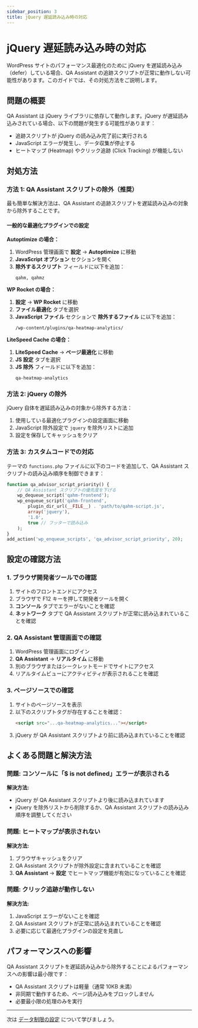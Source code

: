 ```yaml
---
sidebar_position: 3
title: jQuery 遅延読み込み時の対応
---
```


# jQuery 遅延読み込み時の対応

WordPress サイトのパフォーマンス最適化のために jQuery を遅延読み込み（defer）している場合、QA Assistant の追跡スクリプトが正常に動作しない可能性があります。このガイドでは、その対処方法をご説明します。

## 問題の概要

QA Assistant は jQuery ライブラリに依存して動作します。jQuery が遅延読み込みされている場合、以下の問題が発生する可能性があります：

- 追跡スクリプトが jQuery の読み込み完了前に実行される
- JavaScript エラーが発生し、データ収集が停止する
- ヒートマップ (Heatmap) やクリック追跡 (Click Tracking) が機能しない

## 対処方法

### 方法 1: QA Assistant スクリプトの除外（推奨）

最も簡単な解決方法は、QA Assistant の追跡スクリプトを遅延読み込みの対象から除外することです。

#### 一般的な最適化プラグインでの設定

**Autoptimize の場合：**
1. WordPress 管理画面で **設定** → **Autoptimize** に移動
2. **JavaScript オプション** セクションを開く
3. **除外するスクリプト** フィールドに以下を追加：
   ```
   qahm, qahmz
   ```

**WP Rocket の場合：**
1. **設定** → **WP Rocket** に移動
2. **ファイル最適化** タブを選択
3. **JavaScript ファイル** セクションで **除外するファイル** に以下を追加：
   ```
   /wp-content/plugins/qa-heatmap-analytics/
   ```

**LiteSpeed Cache の場合：**
1. **LiteSpeed Cache** → **ページ最適化** に移動
2. **JS 設定** タブを選択
3. **JS 除外** フィールドに以下を追加：
   ```
   qa-heatmap-analytics
   ```

### 方法 2: jQuery の除外

jQuery 自体を遅延読み込みの対象から除外する方法：

1. 使用している最適化プラグインの設定画面に移動
2. JavaScript 除外設定で `jquery` を除外リストに追加
3. 設定を保存してキャッシュをクリア

### 方法 3: カスタムコードでの対応

テーマの `functions.php` ファイルに以下のコードを追加して、QA Assistant スクリプトの読み込み順序を制御できます：

```php
function qa_advisor_script_priority() {
    // QA Assistant スクリプトの優先度を下げる
    wp_dequeue_script('qahm-frontend');
    wp_enqueue_script('qahm-frontend', 
        plugin_dir_url(__FILE__) . 'path/to/qahm-script.js', 
        array('jquery'), 
        '1.0', 
        true // フッターで読み込み
    );
}
add_action('wp_enqueue_scripts', 'qa_advisor_script_priority', 20);
```

## 設定の確認方法

### 1. ブラウザ開発者ツールでの確認

1. サイトのフロントエンドにアクセス
2. ブラウザで F12 キーを押して開発者ツールを開く
3. **コンソール** タブでエラーがないことを確認
4. **ネットワーク** タブで QA Assistant スクリプトが正常に読み込まれていることを確認

### 2. QA Assistant 管理画面での確認

1. WordPress 管理画面にログイン
2. **QA Assistant** → **リアルタイム** に移動
3. 別のブラウザまたはシークレットモードでサイトにアクセス
4. リアルタイムビューにアクティビティが表示されることを確認

### 3. ページソースでの確認

1. サイトのページソースを表示
2. 以下のスクリプトタグが存在することを確認：
   ```html
   <script src="...qa-heatmap-analytics..."></script>
   ```
3. jQuery が QA Assistant スクリプトより前に読み込まれていることを確認

## よくある問題と解決方法

### 問題: コンソールに「$ is not defined」エラーが表示される

**解決方法:**
- jQuery が QA Assistant スクリプトより後に読み込まれています
- jQuery を除外リストから削除するか、QA Assistant スクリプトの読み込み順序を調整してください

### 問題: ヒートマップが表示されない

**解決方法:**
1. ブラウザキャッシュをクリア
2. QA Assistant スクリプトが除外設定に含まれていることを確認
3. **QA Assistant** → **設定** でヒートマップ機能が有効になっていることを確認

### 問題: クリック追跡が動作しない

**解決方法:**
1. JavaScript エラーがないことを確認
2. QA Assistant スクリプトが正常に読み込まれていることを確認
3. 必要に応じて最適化プラグインの設定を見直し

## パフォーマンスへの影響

QA Assistant スクリプトを遅延読み込みから除外することによるパフォーマンスへの影響は最小限です：

- QA Assistant スクリプトは軽量（通常 10KB 未満）
- 非同期で動作するため、ページ読み込みをブロックしません
- 必要最小限の処理のみを実行

---

次は [データ制限の設定](/docs/user-manual/getting-started/configure-qa-config) について学びましょう。
